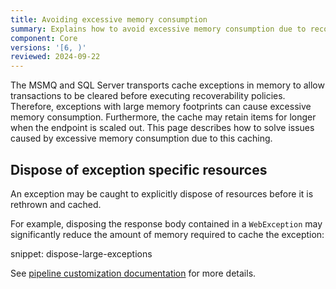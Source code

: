 ```yaml
---
title: Avoiding excessive memory consumption
summary: Explains how to avoid excessive memory consumption due to recoverability exception caching
component: Core
versions: '[6, )'
reviewed: 2024-09-22
---
```


The MSMQ and SQL Server transports cache exceptions in memory to allow transactions to be cleared before executing recoverability policies. Therefore, exceptions with large memory footprints can cause excessive memory consumption. Furthermore, the cache may retain items for longer when the endpoint is scaled out. This page describes how to solve issues caused by excessive memory consumption due to this caching.

## Dispose of exception specific resources

An exception may be caught to explicitly dispose of resources before it is rethrown and cached.

For example, disposing the response body contained in a `WebException` may significantly reduce the amount of memory required to cache the exception:

snippet: dispose-large-exceptions

See [pipeline customization documentation](/nservicebus/pipeline/manipulate-with-behaviors.md) for more details.
